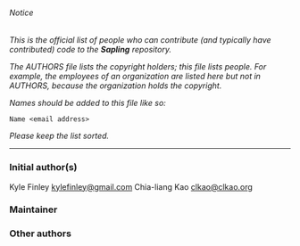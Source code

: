 ###### Notice

*This is the official list of people who can contribute (and typically have
contributed) code to the **Sapling** repository.*

*The AUTHORS file lists the copyright holders; this file lists people. For
example, the employees of an organization are listed here but not in AUTHORS,
because the organization holds the copyright.*

*Names should be added to this file like so:*

	Name <email address>

*Please keep the list sorted.*

* * *

### Initial author(s)

Kyle Finley <kylefinley@gmail.com>
Chia-liang Kao <clkao@clkao.org>

### Maintainer



### Other authors
